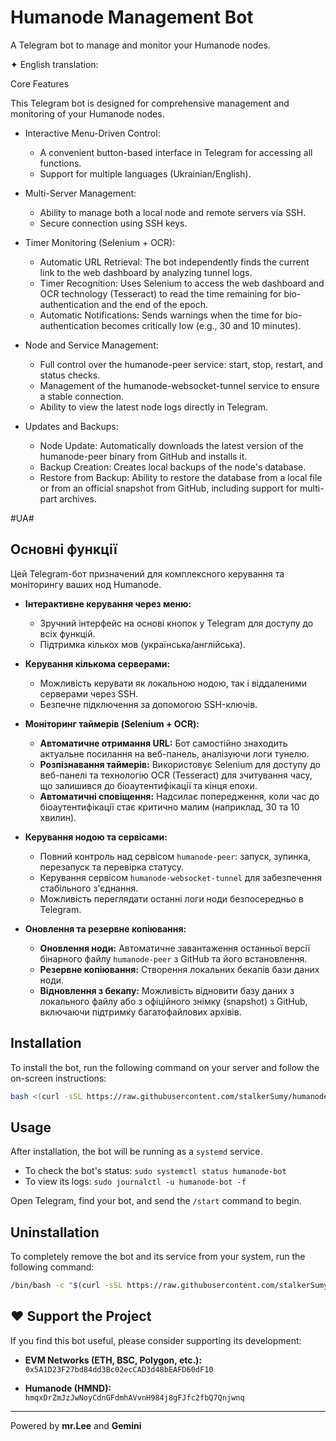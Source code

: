 # Humanode Management Bot

A Telegram bot to manage and monitor your Humanode nodes.

✦ English translation:

  Core Features

  This Telegram bot is designed for comprehensive management and monitoring of your Humanode nodes.

   * Interactive Menu-Driven Control:
       * A convenient button-based interface in Telegram for accessing all functions.
       * Support for multiple languages (Ukrainian/English).

   * Multi-Server Management:
       * Ability to manage both a local node and remote servers via SSH.
       * Secure connection using SSH keys.

   * Timer Monitoring (Selenium + OCR):
       * Automatic URL Retrieval: The bot independently finds the current link to the web dashboard by analyzing tunnel logs.
       * Timer Recognition: Uses Selenium to access the web dashboard and OCR technology (Tesseract) to read the time remaining for
         bio-authentication and the end of the epoch.
       * Automatic Notifications: Sends warnings when the time for bio-authentication becomes critically low (e.g., 30 and 10 minutes).

   * Node and Service Management:
       * Full control over the humanode-peer service: start, stop, restart, and status checks.
       * Management of the humanode-websocket-tunnel service to ensure a stable connection.
       * Ability to view the latest node logs directly in Telegram.

   * Updates and Backups:
       * Node Update: Automatically downloads the latest version of the humanode-peer binary from GitHub and installs it.
       * Backup Creation: Creates local backups of the node's database.
       * Restore from Backup: Ability to restore the database from a local file or from an official snapshot from GitHub, including support for
         multi-part archives.


#UA#
## Основні функції

Цей Telegram-бот призначений для комплексного керування та моніторингу ваших нод Humanode.

*   **Інтерактивне керування через меню:**
    *   Зручний інтерфейс на основі кнопок у Telegram для доступу до всіх функцій.
    *   Підтримка кількох мов (українська/англійська).

*   **Керування кількома серверами:**
    *   Можливість керувати як локальною нодою, так і віддаленими серверами через SSH.
    *   Безпечне підключення за допомогою SSH-ключів.

*   **Моніторинг таймерів (Selenium + OCR):**
    *   **Автоматичне отримання URL:** Бот самостійно знаходить актуальне посилання на веб-панель, аналізуючи логи тунелю.
    *   **Розпізнавання таймерів:** Використовує Selenium для доступу до веб-панелі та технологію OCR (Tesseract) для зчитування часу, що залишився до біоаутентифікації та кінця епохи.
    *   **Автоматичні сповіщення:** Надсилає попередження, коли час до біоаутентифікації стає критично малим (наприклад, 30 та 10 хвилин).

*   **Керування нодою та сервісами:**
    *   Повний контроль над сервісом `humanode-peer`: запуск, зупинка, перезапуск та перевірка статусу.
    *   Керування сервісом `humanode-websocket-tunnel` для забезпечення стабільного з'єднання.
    *   Можливість переглядати останні логи ноди безпосередньо в Telegram.

*   **Оновлення та резервне копіювання:**
    *   **Оновлення ноди:** Автоматичне завантаження останньої версії бінарного файлу `humanode-peer` з GitHub та його встановлення.
    *   **Резервне копіювання:** Створення локальних бекапів бази даних ноди.
    *   **Відновлення з бекапу:** Можливість відновити базу даних з локального файлу або з офіційного знімку (snapshot) з GitHub, включаючи підтримку багатофайлових архівів.

## Installation

To install the bot, run the following command on your server and follow the on-screen instructions:

```bash
bash <(curl -sSL https://raw.githubusercontent.com/stalkerSumy/humanode-bot-dist/main/install.sh)
```

## Usage

After installation, the bot will be running as a `systemd` service.

- To check the bot's status: `sudo systemctl status humanode-bot`
- To view its logs: `sudo journalctl -u humanode-bot -f`

Open Telegram, find your bot, and send the `/start` command to begin.

## Uninstallation

To completely remove the bot and its service from your system, run the following command:

```bash
/bin/bash -c "$(curl -sSL https://raw.githubusercontent.com/stalkerSumy/humanode-telegram-bot/main/uninstall.sh)"
```

## ❤️ Support the Project

If you find this bot useful, please consider supporting its development:

- **EVM Networks (ETH, BSC, Polygon, etc.):**
  `0x5A1D23F27bd84dd3Bc02ecCAD3d48bEAFD60dF10`

- **Humanode (HMND):**
  `hmqxDrZmJzJwNoyCdnGFdmhAVvnH984j8gFJfc2fbQ7Qnjwnq`

---
Powered by **mr.Lee** and **Gemini**
